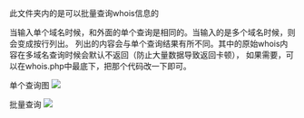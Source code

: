 此文件夹内的是可以批量查询whois信息的

当输入单个域名时候，和外面的单个查询是相同的。当输入的是多个域名时候，则会变成按行列出。
列出的内容会与单个查询结果有所不同。其中的原始whois内容在多域名查询时候会默认不返回（防止大量数据导致返回卡顿），
如果需要，可以在whois.php中最底下，把那个代码改一下即可。

单个查询图
![](https://cdnjson.com/images/2023/07/18/whois.png)

批量查询
![](https://cdnjson.com/images/2023/07/18/plwhois.png)

